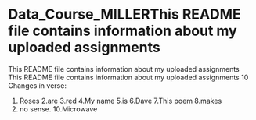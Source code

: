 # Data_Course_MILLERThis README file contains information about my uploaded assignments
This README file contains information about my uploaded assignments
This README file contains information about my uploaded assignments
10 Changes in verse:
1. Roses
2.are
3.red
4.My
name
5.is
6.Dave
7.This poem
8.makes
9. no sense.
10.Microwave
